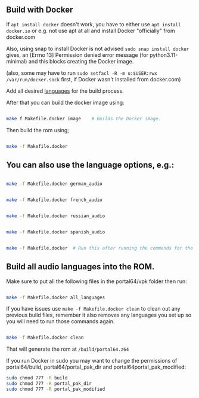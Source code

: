 ## Build with Docker

If `apt install docker` doesn't work, you have to either use `apt install docker.io` or e.g. not use apt at all and install Docker "officially" from docker.com      


Also, using snap to install Docker is not advised `sudo snap install docker` gives, an [Errno 13] Permission denied error message (for python3.11-minimal) and this blocks creating the Docker image.

(also, some may have to run `sudo setfacl -R -m u:$USER:rwx /var/run/docker.sock` first, if Docker wasn't installed from docker.com)


Add all desired [languages](./documentation/add_languages.md) for the build process.        

After that you can build the docker image using:


```sh

make f Makefile.docker image    # Builds the Docker image.

```

Then build the rom using;

```sh

make -f Makefile.docker

```

## You can also use the language options, e.g.:

```sh

make -f Makefile.docker german_audio

```

```sh

make -f Makefile.docker french_audio

```

```sh

make -f Makefile.docker russian_audio

```

```sh

make -f Makefile.docker spanish_audio

```

```sh

make -f Makefile.docker  # Run this after running the commands for the desired languages that you would like to add to your ROM.

```

## Build all audio languages into the ROM.

Make sure to put all the following files in the portal64/vpk folder then run:
  
```sh

make -f Makefile.docker all_languages

```
If you have issues use `make -f Makefile.docker clean` to clean out any previous build files, remember it also removes any languages you set up so you will need to run those commands again.

```sh

make -f Makefile.docker clean

```

That will generate the rom at `/build/portal64.z64`       

If you run Docker in sudo you may want to change the permissions of portal64/build, portal64/portal_pak_dir and portal64portal_pak_modified:
```sh
sudo chmod 777 -R build
sudo chmod 777 -R portal_pak_dir
sudo chmod 777 -R portal_pak_modified

```
